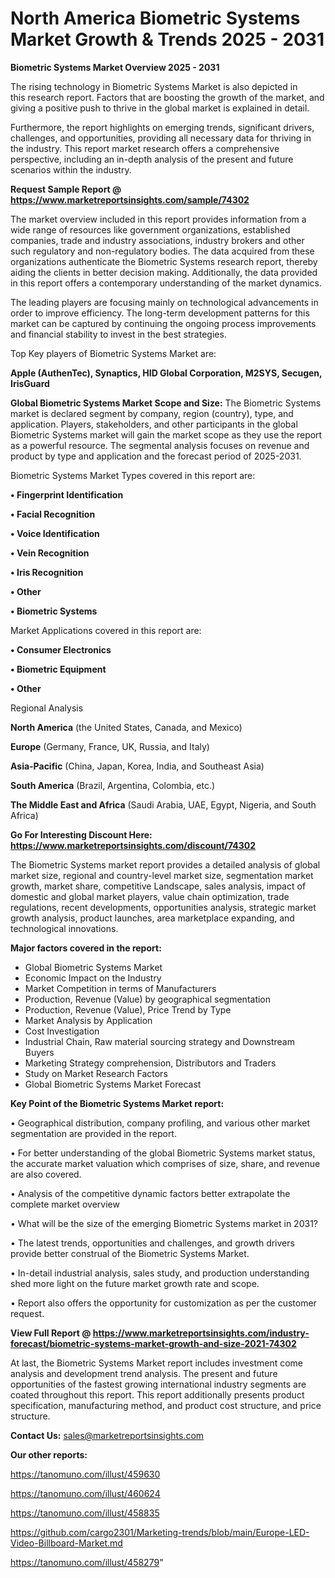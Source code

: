 # North America Biometric Systems Market Growth & Trends 2025 - 2031

<Strong> Biometric Systems Market Overview 2025 - 2031</strong>

The rising technology in Biometric Systems Market is also depicted in this research report. Factors that are boosting the growth of the market, and giving a positive push to thrive in the global market is explained in detail.

Furthermore, the report highlights on emerging trends, significant drivers, challenges, and opportunities, providing all necessary data for thriving in the industry. This report market research offers a comprehensive perspective, including an in-depth analysis of the present and future scenarios within the industry.

<strong>Request Sample Report @ <a href=https://www.marketreportsinsights.com/sample/74302>https://www.marketreportsinsights.com/sample/74302</a></strong>

The market overview included in this report provides information from a wide range of resources like government organizations, established companies, trade and industry associations, industry brokers and other such regulatory and non-regulatory bodies. The data acquired from these organizations authenticate the Biometric Systems research report, thereby aiding the clients in better decision making. Additionally, the data provided in this report offers a contemporary understanding of the market dynamics.

The leading players are focusing mainly on technological advancements in order to improve efficiency. The long-term development patterns for this market can be captured by continuing the ongoing process improvements and financial stability to invest in the best strategies.

Top Key players of Biometric Systems Market are:

<strong>Apple (AuthenTec), Synaptics, HID Global Corporation, M2SYS, Secugen, IrisGuard</strong>

<strong><b>Global Biometric Systems Market Scope and Size:</b></strong>
The Biometric Systems market is declared segment by company, region (country), type, and application. Players, stakeholders, and other participants in the global Biometric Systems market will gain the market scope as they use the report as a powerful resource. The segmental analysis focuses on revenue and product by type and application and the forecast period of 2025-2031.

Biometric Systems Market Types covered in this report are:

<strong>• Fingerprint Identification

• Facial Recognition

• Voice Identification

• Vein Recognition

• Iris Recognition

• Other

• Biometric Systems</strong>

Market Applications covered in this report are:

<strong>• Consumer Electronics

• Biometric Equipment

• Other</strong> 

Regional Analysis

<strong>North America</strong> (the United States, Canada, and Mexico)

<strong>Europe</strong> (Germany, France, UK, Russia, and Italy)

<strong>Asia-Pacific</strong> (China, Japan, Korea, India, and Southeast Asia)

<strong>South America</strong> (Brazil, Argentina, Colombia, etc.)

<strong>The Middle East and Africa</strong> (Saudi Arabia, UAE, Egypt, Nigeria, and South Africa)

<strong>Go For Interesting Discount Here: <a href=https://www.marketreportsinsights.com/discount/74302>https://www.marketreportsinsights.com/discount/74302</a></strong>

The Biometric Systems market report provides a detailed analysis of global market size, regional and country-level market size, segmentation market growth, market share, competitive Landscape, sales analysis, impact of domestic and global market players, value chain optimization, trade regulations, recent developments, opportunities analysis, strategic market growth analysis, product launches, area marketplace expanding, and technological innovations.

<strong><b>Major factors covered in the report:</b></strong>
<ul>
  <li>Global Biometric Systems Market </li>
  <li>Economic Impact on the Industry</li>
  <li>Market Competition in terms of Manufacturers</li>
  <li>Production, Revenue (Value) by geographical segmentation</li>
  <li>Production, Revenue (Value), Price Trend by Type</li>
  <li>Market Analysis by Application</li>
  <li>Cost Investigation</li>
  <li>Industrial Chain, Raw material sourcing strategy and Downstream Buyers</li>
  <li>Marketing Strategy comprehension, Distributors and Traders</li>
  <li>Study on Market Research Factors</li>
  <li>Global Biometric Systems Market Forecast</li>
</ul>

<strong><b>Key Point of the Biometric Systems Market report:</b></strong>

• Geographical distribution, company profiling, and various other market segmentation are provided in the report.

• For better understanding of the global Biometric Systems market status, the accurate market valuation which comprises of size, share, and revenue are also covered.

• Analysis of the competitive dynamic factors better extrapolate the complete market overview

• What will be the size of the emerging Biometric Systems market in 2031?

• The latest trends, opportunities and challenges, and growth drivers provide better construal of the Biometric Systems Market.

• In-detail industrial analysis, sales study, and production understanding shed more light on the future market growth rate and scope.

• Report also offers the opportunity for customization as per the customer request.

<strong><b>View Full Report @ <a href=https://www.marketreportsinsights.com/industry-forecast/biometric-systems-market-growth-and-size-2021-74302>https://www.marketreportsinsights.com/industry-forecast/biometric-systems-market-growth-and-size-2021-74302</a></b></strong>


At last, the Biometric Systems Market report includes investment come analysis and development trend analysis. The present and future opportunities of the fastest growing international industry segments are coated throughout this report. This report additionally presents product specification, manufacturing method, and product cost structure, and price structure.

<strong>Contact Us:</strong>
sales@marketreportsinsights.com

<strong>Our other reports:</strong>

<a href=https://tanomuno.com/illust/459630>https://tanomuno.com/illust/459630</a>

<a href=https://tanomuno.com/illust/460624>https://tanomuno.com/illust/460624</a>

<a href=https://tanomuno.com/illust/458835>https://tanomuno.com/illust/458835</a>

<a href=https://github.com/cargo2301/Marketing-trends/blob/main/Europe-LED-Video-Billboard-Market.md>https://github.com/cargo2301/Marketing-trends/blob/main/Europe-LED-Video-Billboard-Market.md</a>

<a href=https://tanomuno.com/illust/458279>https://tanomuno.com/illust/458279</a>"
